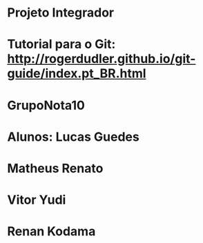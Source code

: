 # Projeto Integrador
# 	Tutorial para o Git: http://rogerdudler.github.io/git-guide/index.pt_BR.html
#	
#	GrupoNota10
# Alunos:	Lucas Guedes
#		Matheus Renato
#		Vitor Yudi		
# 		Renan Kodama
